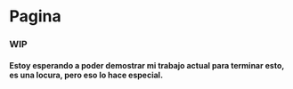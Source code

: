 # Pagina
### WIP
#### Estoy esperando a poder demostrar mi trabajo actual para terminar esto, es una locura, pero eso lo hace especial.
